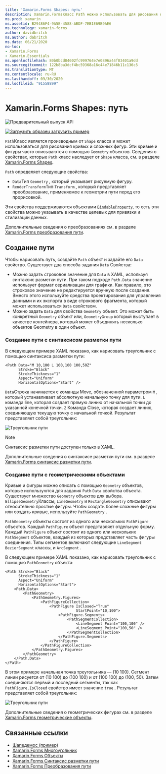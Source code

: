 ```yaml
---
title: 'Xamarin.Forms Shapes: путь'
description: Xamarin.FormsКласс Path можно использовать для рисования кривых и сложных фигур.
ms.prod: xamarin
ms.assetid: B29486F4-9A5E-4588-ABDF-7EB1E69B9AE6
ms.technology: xamarin-forms
author: davidbritch
ms.author: dabritch
ms.date: 06/21/2020
no-loc:
- Xamarin.Forms
- Xamarin.Essentials
ms.openlocfilehash: 80b0bcd84602fc999764e7e0896a44f83401a9dd
ms.sourcegitcommit: 122b8ba3dcf4bc59368a16c44e71846b11c136c5
ms.translationtype: MT
ms.contentlocale: ru-RU
ms.lasthandoff: 09/30/2020
ms.locfileid: "91558899"
---
```

# <a name="no-locxamarinforms-shapes-path"></a>Xamarin.Forms Shapes: путь

![Предварительный выпуск API](~/media/shared/preview.png)

[![Загрузить образец](~/media/shared/download.png) загрузить пример](https://docs.microsoft.com/samples/xamarin/xamarin-forms-samples/userinterface-shapesdemos/)

`Path`Класс является производным от `Shape` класса и может использоваться для рисования кривых и сложных фигур. Эти кривые и фигуры часто описываются с помощью `Geometry` объектов. Сведения о свойствах, которые `Path` класс наследует от `Shape` класса, см. в разделе [ Xamarin.Forms Shapes](index.md).

`Path` определяет следующие свойства:

- `Data`Тип `Geometry` , который указывает рисуемую фигуру.
- `RenderTransform`Тип `Transform` , который представляет преобразование, применяемое к геометрии пути перед его прорисовкой.

Эти свойства поддерживаются объектами [`BindableProperty`](xref:Xamarin.Forms.BindableProperty), то есть эти свойства можно указывать в качестве целевых для привязки и стилизации данных.

Дополнительные сведения о преобразованиях см. в разделе [ Xamarin.Forms преобразования пути](path-transforms.md).

## <a name="create-a-path"></a>Создание пути

Чтобы нарисовать путь, создайте `Path` объект и задайте его `Data` свойство. Существует два способа задания `Data` Свойства:

- Можно задать строковое значение для `Data` в XAML, используя синтаксис разметки пути. При таком подходе `Path.Data` значение использует формат сериализации для графики. Как правило, это строковое значение не редактируется вручную после создания. Вместо этого используйте средства проектирования для управления данными и их экспорта в виде строкового фрагмента, который может использоваться `Data` свойством.
- Можно задать `Data` для свойства `Geometry` объект. Это может быть конкретный `Geometry` объект или, `GeometryGroup` который выступает в качестве контейнера, который может объединять несколько объектов Geometry в один объект.

### <a name="create-a-path-with-path-markup-syntax"></a>Создание пути с синтаксисом разметки пути

В следующем примере XAML показано, как нарисовать треугольник с помощью синтаксиса разметки пути:

```xaml
<Path Data="M 10,100 L 100,100 100,50Z"
      Stroke="Black"
      StrokeThickness="1"
      Aspect="Uniform"
      HorizontalOptions="Start" />
```

`Data`Строка начинается с команды Move, обозначенной параметром `M` , который устанавливает абсолютную начальную точку для пути. `L` команда line, которая создает прямую линию от начальной точки до указанной конечной точки. `Z` Команда Close, которая создает линию, соединяющую текущую точку с начальной точкой. Результат представляет собой треугольник:

![Треугольник пути](path-images/triangle.png "Треугольник пути")

> [!NOTE]
> Синтаксис разметки пути доступен только в XAML.

Дополнительные сведения о синтаксисе разметки пути см. в разделе [ Xamarin.Forms синтаксис разметки пути](path-markup-syntax.md).

### <a name="create-a-path-with-geometry-objects"></a>Создание пути с геометрическими объектами

Кривые и фигуры можно описать с помощью `Geometry` объектов, которые используются для задания `Path` `Data` свойства объекта. Существует множество `Geometry` объектов для выбора. `EllipseGeometry`Классы, `LineGeometry` и `RectangleGeometry` описывают относительно простые фигуры. Чтобы создать более сложные фигуры или создать кривые, используйте `PathGeometry` .

`PathGeometry` объекты состоят из одного или нескольких `PathFigure` объектов. Каждый `PathFigure` объект представляет отдельную форму. Каждый `PathFigure` объект состоит из одного или нескольких `PathSegment` объектов, каждый из которых представляет часть фигуры соединения. Типы сегментов включают следующие `LineSegment` `BezierSegment` классы, и `ArcSegment` .

В следующем примере XAML показано, как нарисовать треугольник с помощью `PathGeometry` объекта:

```xaml
<Path Stroke="Black"
      StrokeThickness="1"
      Aspect="Uniform"
      HorizontalOptions="Start">
    <Path.Data>
        <PathGeometry>
            <PathGeometry.Figures>
                <PathFigureCollection>
                    <PathFigure IsClosed="True"
                                StartPoint="10,100">
                        <PathFigure.Segments>
                            <PathSegmentCollection>
                                <LineSegment Point="100,100" />
                                <LineSegment Point="100,50" />
                            </PathSegmentCollection>
                        </PathFigure.Segments>
                    </PathFigure>
                </PathFigureCollection>
            </PathGeometry.Figures>
        </PathGeometry>
    </Path.Data>
</Path>
```

В этом примере начальная точка треугольника — (10 100). Сегмент линии рисуется от (10 100) до (100 100) и от (100 100) до (100, 50). Затем соединяются первый и последний сегменты, так как `PathFigure.IsClosed` свойство имеет значение `true` . Результат представляет собой треугольник:

![Треугольник пути](path-images/triangle.png "Треугольник пути")

Дополнительные сведения о геометрических фигурах см. в разделе [ Xamarin.Forms геометрические объекты](geometries.md).

## <a name="related-links"></a>Связанные ссылки

- [Шапедемос (пример)](/samples/xamarin/xamarin-forms-samples/userinterface-shapesdemos/)
- [Xamarin.Forms Многоугольник](index.md)
- [Xamarin.Forms Объекты](geometries.md)
- [Xamarin.Forms Синтаксис разметки пути](path-markup-syntax.md)
- [Xamarin.Forms Преобразования пути](path-transforms.md)